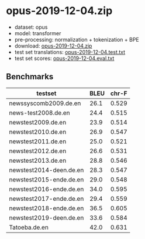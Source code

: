 # opus-2019-12-04.zip

* dataset: opus
* model: transformer
* pre-processing: normalization + tokenization + BPE
* download: [opus-2019-12-04.zip](https://object.pouta.csc.fi/OPUS-MT-models/de+af+fy+nl-en/opus-2019-12-04.zip)
* test set translations: [opus-2019-12-04.test.txt](https://object.pouta.csc.fi/OPUS-MT-models/de+af+fy+nl-en/opus-2019-12-04.test.txt)
* test set scores: [opus-2019-12-04.eval.txt](https://object.pouta.csc.fi/OPUS-MT-models/de+af+fy+nl-en/opus-2019-12-04.eval.txt)

## Benchmarks

| testset               | BLEU  | chr-F |
|-----------------------|-------|-------|
| newssyscomb2009.de.en 	| 26.1 	| 0.529 |
| news-test2008.de.en 	| 24.4 	| 0.515 |
| newstest2009.de.en 	| 23.9 	| 0.514 |
| newstest2010.de.en 	| 26.9 	| 0.547 |
| newstest2011.de.en 	| 25.0 	| 0.521 |
| newstest2012.de.en 	| 26.6 	| 0.531 |
| newstest2013.de.en 	| 28.8 	| 0.546 |
| newstest2014-deen.de.en 	| 28.3 	| 0.547 |
| newstest2015-ende.de.en 	| 29.0 	| 0.548 |
| newstest2016-ende.de.en 	| 34.0 	| 0.595 |
| newstest2017-ende.de.en 	| 29.4 	| 0.559 |
| newstest2018-ende.de.en 	| 36.5 	| 0.605 |
| newstest2019-deen.de.en 	| 33.6 	| 0.584 |
| Tatoeba.de.en 	| 42.0 	| 0.631 |


